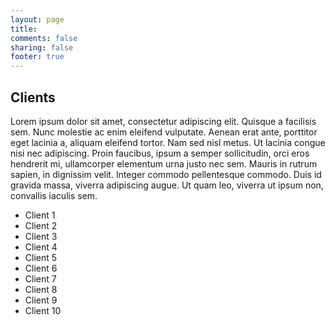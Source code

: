 ```yaml
---
layout: page
title: 
comments: false
sharing: false
footer: true
---
```


Clients
-------

Lorem ipsum dolor sit amet, consectetur adipiscing elit. Quisque a facilisis sem. Nunc molestie ac enim eleifend vulputate. Aenean erat ante, porttitor eget lacinia a, aliquam eleifend tortor. Nam sed nisl metus. Ut lacinia congue nisi nec adipiscing. Proin faucibus, ipsum a semper sollicitudin, orci eros hendrerit mi, ullamcorper elementum urna justo nec sem. Mauris in rutrum sapien, in dignissim velit. Integer commodo pellentesque commodo. Duis id gravida massa, viverra adipiscing augue. Ut quam leo, viverra ut ipsum non, convallis iaculis sem.

- Client 1
- Client 2
- Client 3
- Client 4
- Client 5
- Client 6
- Client 7
- Client 8
- Client 9
- Client 10